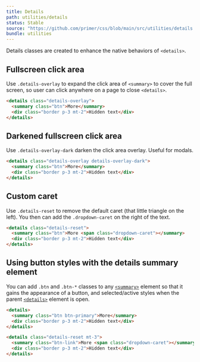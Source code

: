 ```yaml
---
title: Details
path: utilities/details
status: Stable
source: "https://github.com/primer/css/blob/main/src/utilities/details.scss"
bundle: utilities
---
```


Details classes are created to enhance the native behaviors of `<details>`.

## Fullscreen click area

Use `.details-overlay` to expand the click area of `<summary>` to cover the full screen, so user can click anywhere on a page to close `<details>`.

```html live
<details class="details-overlay">
  <summary class="btn">More</summary>
  <div class="border p-3 mt-2">Hidden text</div>
</details>
```

## Darkened fullscreen click area

Use `.details-overlay-dark` darken the click area overlay. Useful for modals.

```html live
<details class="details-overlay details-overlay-dark">
  <summary class="btn">More</summary>
  <div class="border p-3 mt-2">Hidden text</div>
</details>
```

## Custom caret

Use `.details-reset` to remove the default caret (that little triangle on the left). You then can add the `.dropdown-caret` on the right of the text.

```html live
<details class="details-reset">
  <summary class="btn">More <span class="dropdown-caret"></summary>
  <div class="border p-3 mt-2">Hidden text</div>
</details>
```

## Using button styles with the details summary element

You can add `.btn` and `.btn-*` classes to any [`<summary>`](https://developer.mozilla.org/en-US/docs/Web/HTML/Element/summary) element so that it gains the appearance of a button, and selected/active styles when the parent [`<details>`](https://developer.mozilla.org/en-US/docs/Web/HTML/Element/details) element is open.

```html live
<details>
  <summary class="btn btn-primary">More</summary>
  <div class="border p-3 mt-2">Hidden text</div>
</details>

<details class="details-reset mt-3">
  <summary class="btn-link">More <span class="dropdown-caret"></summary>
  <div class="border p-3 mt-2">Hidden text</div>
</details>
```
